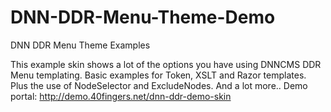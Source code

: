 # DNN-DDR-Menu-Theme-Demo
DNN DDR Menu Theme Examples

This example skin shows a lot of the options you have using DNNCMS DDR Menu templating.
Basic examples for Token, XSLT and Razor templates.
Plus the use of NodeSelector and ExcludeNodes.
And a lot more..
Demo portal: http://demo.40fingers.net/dnn-ddr-demo-skin
